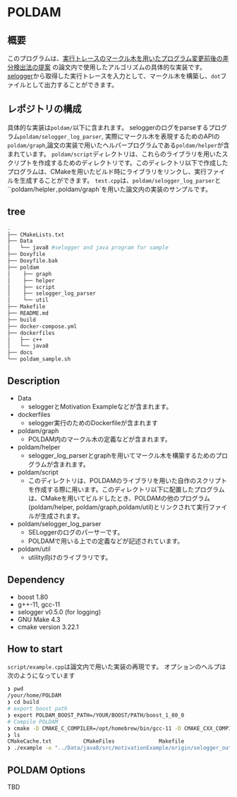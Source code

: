 # POLDAM

## 概要

このプログラムは、[実行トレースのマークル木を用いたプログラム変更前後の差分検出法の提案](https://library.naist.jp/dspace/handle/10061/14739) の論文内で使用したアルゴリズムの具体的な実装です。
[selogger](https://github.com/takashi-ishio/selogger)から取得した実行トレースを入力として、マークル木を構築し、`dot`ファイルとして出力することができます。

## レポジトリの構成
具体的な実装は`poldam/`以下に含まれます。
seloggerのログをparseするプログラム`poldam/selogger_log_parser`, 実際にマークル木を表現するためのAPIの`poldam/graph`,論文の実装で用いたヘルパープログラムである`poldam/helper`が含まれています。
`poldam/script`ディレクトリは、これらのライブラリを用いたスクリプトを作成するためのディレクトリです。このディレクトリ以下で作成したプログラムは、CMakeを用いたビルド時にライブラリをリンクし、実行ファイルを生成することができます。
`test.cpp`は、`poldam/selogger_log_parser`と``poldam/helpler`,`poldam/graph`を用いた論文内の実装のサンプルです。

## tree
```bash
.
├── CMakeLists.txt
├── Data
│   └── java8 #selogger and java program for sample
├── Doxyfile
├── Doxyfile.bak
├── poldam
│    ├── graph
│    ├── helper
│    ├── script
│    ├── selogger_log_parser
│    └── util
├── Makefile
├── README.md
├── build
├── docker-compose.yml
├── dockerfiles
│   ├── c++
│   └── java8
├── docs
└── poldam_sample.sh 
```

## Description
- Data
  - seloggerとMotivation Exampleなどが含まれます。
- dockerfiles
  - selogger実行のためのDockerfileが含まれます
- poldam/graph
  - POLDAM内のマークル木の定義などが含まれます。
- poldam/helper
  - selogger_log_parserとgraphを用いてマークル木を構築するためのプログラムが含まれます。
- poldam/script
  - このディレクトリは、POLDAMのライブラリを用いた自作のスクリプトを作成する際に用います。このディレクトリ以下に配置したプログラムは、CMakeを用いてビルドしたとき、POLDAMの他のプログラム(poldam/helper, poldam/graph,poldam/util)とリンクされて実行ファイルが生成されます。
- poldam/selogger_log_parser
  - SELoggerのログのパーサーです。
  - POLDAMで用いる上での定義などが記述されています。
- poldam/util
  - utility向けのライブラリです。

## Dependency

- boost 1.80
- g++-11, gcc-11
- selogger v0.5.0 (for logging)
- GNU Make 4.3 
- cmake version 3.22.1

## How to start
`script/example.cpp`は論文内で用いた実装の再現です。
オプションのヘルプは次のようになっています
```bash
❯ pwd
/your/home/POLDAM
❯ cd build
# export boost path
❯ export POLDAM_BOOST_PATH=/YOUR/BOOST/PATH/boost_1_80_0 
# Compile POLDAM
❯ cmake -D CMAKE_C_COMPILER=/opt/homebrew/bin/gcc-11 -D CMAKE_CXX_COMPILER=/opt/homebrew/bin/g++-11 .. && make
❯ ls
CMakeCache.txt          CMakeFiles              Makefile                cmake_install.cmake     example
❯ ./example -o "../Data/java8/src/motivationExample/origin/selogger_out" -t "../Data/java8/src/motivationExample/target/selogger_out"
```
## POLDAM Options
TBD
